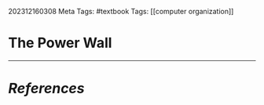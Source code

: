 202312160308
Meta Tags: #textbook 
Tags: [[computer organization]]

# The Power Wall






---
# *References*